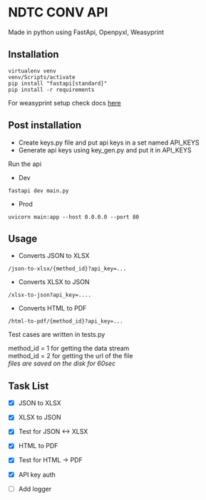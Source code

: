 # NDTC CONV API

Made in python using FastApi, Openpyxl, Weasyprint

## Installation
```
virtualenv venv
venv/Scripts/activate
pip install "fastapi[standard]"
pip install -r requirements
```
For weasyprint setup check docs [here](https://doc.courtbouillon.org/weasyprint/stable/first_steps.html#installation)

## Post installation
- Create keys.py file and put api keys in a set named API_KEYS
- Generate api keys using key_gen.py and put it in API_KEYS

Run the api
- Dev
```
fastapi dev main.py
```
- Prod
```
uvicorn main:app --host 0.0.0.0 --port 80
```


## Usage
- Converts JSON to XLSX

```
/json-to-xlsx/{method_id}?api_key=...
```

- Converts XLSX to JSON
```
/xlsx-to-json?api_key=....
```
- Converts HTML to PDF
```
/html-to-pdf/{method_id}?api_key=...
```

Test cases are written in tests.py

method_id = 1 for getting the data stream <br>
method_id = 2 for getting the url of the file <br>
*files are saved on the disk for 60sec*

## Task List
- [x] JSON to XLSX
- [X] XLSX to JSON
- [X] Test for JSON <-> XLSX
- [x] HTML to PDF
- [x] Test for HTML -> PDF
- [x] API key auth
- [ ] Add logger


